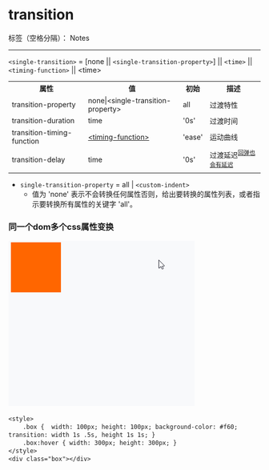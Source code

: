 ﻿# transition
标签（空格分隔）： Notes

---

<p><code>&lt;single-transition&gt;</code> = [none || <code>&lt;single-transition-property&gt;</code>] || <code>&lt;time&gt;</code> || <code>&lt;timing-function&gt;</code> || &lt;time&gt;</p>

<table>
  <tr>
    <th>属性</th>
    <th>值</th>
    <th>初始</th>
    <th>描述</th>
  </tr>
  <tr>
    <td>transition-property</td>
    <td>none|&lt;single-transition-property&gt;</td>
    <td>all</td>
    <td>过渡特性</td>
  </tr>
  <tr>
    <td>transition-duration</td>
    <td>time</td>
    <td>'0s'</td>
    <td>过渡时间</td>
  </tr>
  <tr>
    <td>transition-timing-function</td>
    <td><a href="https://www.w3.org/TR/css-easing-1/#typedef-timing-function">&lt;timing-function&gt;</a></td>
    <td>'ease'</td>
    <td>运动曲线</td>
  </tr>
  <tr>
    <td>transition-delay</td>
    <td>time</td>
    <td>'0s'</td>
    <td>过渡延迟<sup><a href="#delay">回弹也会有延迟</a></sup></td>
  </tr>
</table>

- `single-transition-property` = all | `<custom-indent>`
    - 值为 'none' 表示不会转换任何属性否则，给出要转换的属性列表，或者指示要转换所有属性的关键字 'all'。

<h3>同一个dom多个css属性变换</h3>

<p><img src="https://raw.githubusercontent.com/rel-start/Notes/picture/picture/transition-delay.gif" /></p>

```
<style>
    .box {  width: 100px; height: 100px; background-color: #f60; transition: width 1s .5s, height 1s 1s; }
    .box:hover { width: 300px; height: 300px; }
</style>
<div class="box"></div>
```